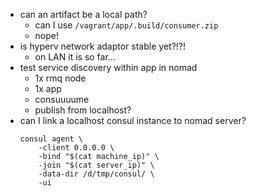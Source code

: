 * can an artifact be a local path?
    * can I use `/vagrant/app/.build/consumer.zip`
    * nope!
* is hyperv network adaptor stable yet?!?!
    * on LAN it is so far...
* test service discovery within app in nomad
    * 1x rmq node
    * 1x app
    * consuuuume
    * publish from localhost?
* can I link a localhost consul instance to nomad server?
    ```shell
    consul agent \
        -client 0.0.0.0 \
        -bind "$(cat machine_ip)" \
        -join "$(cat server_ip)" \
        -data-dir /d/tmp/consul/ \
        -ui
    ```


